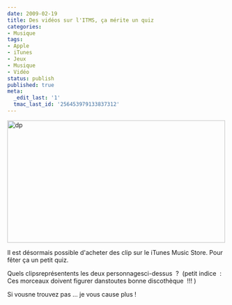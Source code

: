 ```yaml
---
date: 2009-02-19
title: Des vidéos sur l'ITMS, ça mérite un quiz
categories:
- Musique
tags:
- Apple
- iTunes
- Jeux
- Musique
- Vidéo
status: publish
published: true
meta:
  _edit_last: '1'
  tmac_last_id: '256453979133837312'
---
```

<img class="alignnone size-full wp-image-1029" title="dp" src="https://dlgjp9x71cipk.cloudfront.net/2009/02/dp.png" alt="dp" width="500" height="281" />

Il est désormais possible d'acheter des clip sur le iTunes Music Store.
Pour fêter ça un petit quiz.

Quels clipsreprésentents les deux personnagesci-dessus  ? 
(petit indice  : Ces morceaux doivent figurer danstoutes bonne discothèque  !!! )

Si vousne trouvez pas ... je vous cause plus !
